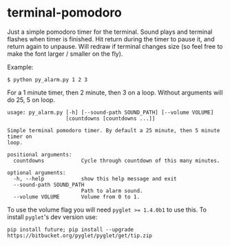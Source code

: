 # terminal-pomodoro

Just a simple pomodoro timer for the terminal. Sound plays and terminal flashes
when timer is finished. Hit return during the timer to pause it, and return
again to unpause. Will redraw if terminal changes size (so feel free to make the
font larger / smaller on the fly).

Example:

```$ python py_alarm.py 1 2 3```

For a 1 minute timer, then 2 minute, then 3 on a loop. Without arguments will do 25, 5 on loop.

```
usage: py_alarm.py [-h] [--sound-path SOUND_PATH] [--volume VOLUME]
                   [countdowns [countdowns ...]]

Simple terminal pomodoro timer. By default a 25 minute, then 5 minute timer on
loop.

positional arguments:
  countdowns            Cycle through countdown of this many minutes.

optional arguments:
  -h, --help            show this help message and exit
  --sound-path SOUND_PATH
                        Path to alarm sound.
  --volume VOLUME       Volume from 0 to 1.
```

To use the volume flag you will need `pyglet >= 1.4.0b1` to use this. To install
`pyglet`'s dev version use:
```
pip install future; pip install --upgrade
https://bitbucket.org/pyglet/pyglet/get/tip.zip
```
